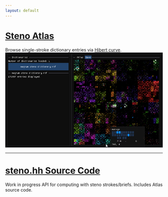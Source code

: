 ```yaml
---
layout: default
---
```


# [Steno Atlas](http://zstolfi.github.io/steno/atlas)
Browse single-stroke dictionary entries via [Hibert curve](https://en.wikipedia.org/wiki/Hilbert_curve).
[![Atlas Preview](assets/atlas_view.png)](http://zstolfi.github.io/steno/atlas)

* * *

# [steno.hh Source Code](https://github.com/zstolfi/steno)
Work in progress API for computing with steno strokes/briefs. Includes Atlas source code.
